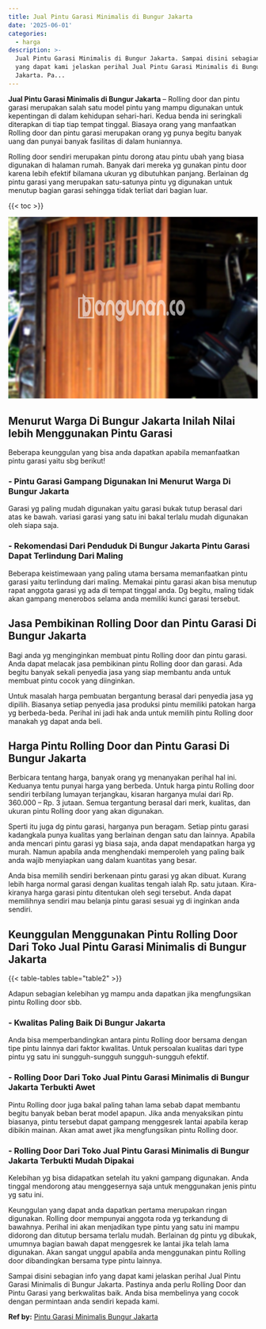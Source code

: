 ```yaml
---
title: Jual Pintu Garasi Minimalis di Bungur Jakarta
date: '2025-06-01'
categories:
  - harga
description: >-
  Jual Pintu Garasi Minimalis di Bungur Jakarta. Sampai disini sebagian info
  yang dapat kami jelaskan perihal Jual Pintu Garasi Minimalis di Bungur
  Jakarta. Pa...
---
```


**Jual Pintu Garasi Minimalis di Bungur Jakarta** – Rolling door dan pintu garasi merupakan salah satu model pintu yang mampu digunakan untuk kepentingan di dalam kehidupan sehari-hari. Kedua benda ini seringkali diterapkan di tiap tiap tempat tinggal. Biasaya orang yang manfaatkan Rolling door dan pintu garasi merupakan orang yg punya begitu banyak uang dan punyai banyak fasilitas di dalam huniannya.

Rolling door sendiri merupakan pintu dorong atau pintu ubah yang biasa digunakan di halaman rumah. Banyak dari mereka yg gunakan pintu door karena lebih efektif bilamana ukuran yg dibutuhkan panjang. Berlainan dg pintu garasi yang merupakan satu-satunya pintu yg digunakan untuk menutup bagian garasi sehingga tidak terliat dari bagian luar.

{{< toc >}}

![Jual Pintu Garasi Minimalis di Bungur Jakarta](/images/pintu-garasi-39.png)

## Menurut Warga Di Bungur Jakarta Inilah Nilai lebih Menggunakan Pintu Garasi

Beberapa keunggulan yang bisa anda dapatkan apabila memanfaatkan pintu garasi yaitu sbg berikut!

### \- Pintu Garasi Gampang Digunakan Ini Menurut Warga Di Bungur Jakarta

Garasi yg paling mudah digunakan yaitu garasi bukak tutup berasal dari atas ke bawah. variasi garasi yang satu ini bakal terlalu mudah digunakan oleh siapa saja.

### \- Rekomendasi Dari Penduduk Di Bungur Jakarta Pintu Garasi Dapat Terlindung Dari Maling

Beberapa keistimewaan yang paling utama bersama memanfaatkan pintu garasi yaitu terlindung dari maling. Memakai pintu garasi akan bisa menutup rapat anggota garasi yg ada di tempat tinggal anda. Dg begitu, maling tidak akan gampang menerobos selama anda memiliki kunci garasi tersebut.

## Jasa Pembikinan Rolling Door dan Pintu Garasi Di Bungur Jakarta

Bagi anda yg menginginkan membuat pintu Rolling door dan pintu garasi. Anda dapat melacak jasa pembikinan pintu Rolling door dan garasi. Ada begitu banyak sekali penyedia jasa yang siap membantu anda untuk membuat pintu cocok yang diinginkan.

Untuk masalah harga pembuatan bergantung berasal dari penyedia jasa yg dipilih. Biasanya setiap penyedia jasa produksi pintu memiliki patokan harga yg berbeda-beda. Perihal ini jadi hak anda untuk memilih pintu Rolling door manakah yg dapat anda beli.

## Harga Pintu Rolling Door dan Pintu Garasi Di Bungur Jakarta

Berbicara tentang harga, banyak orang yg menanyakan perihal hal ini. Keduanya tentu punyai harga yang berbeda. Untuk harga pintu Rolling door sendiri terbilang lumayan terjangkau, kisaran harganya mulai dari Rp. 360.000 – Rp. 3 jutaan. Semua tergantung berasal dari merk, kualitas, dan ukuran pintu Rolling door yang akan digunakan.

Sperti itu juga dg pintu garasi, harganya pun beragam. Setiap pintu garasi kadangkala punya kualitas yang berlainan dengan satu dan lainnya. Apabila anda mencari pintu garasi yg biasa saja, anda dapat mendapatkan harga yg murah. Namun apabila anda menghendaki memperoleh yang paling baik anda wajib menyiapkan uang dalam kuantitas yang besar.

Anda bisa memilih sendiri berkenaan pintu garasi yg akan dibuat. Kurang lebih harga normal garasi dengan kualitas tengah ialah Rp. satu jutaan. Kira-kiranya harga garasi pintu ditentukan oleh segi tersebut. Anda dapat memilihnya sendiri mau belanja pintu garasi sesuai yg di inginkan anda sendiri.

## Keunggulan Menggunakan Pintu Rolling Door Dari Toko Jual Pintu Garasi Minimalis di Bungur Jakarta

{{< table-tables table="table2" >}}

Adapun sebagian kelebihan yg mampu anda dapatkan jika mengfungsikan pintu Rolling door sbb.

### \- Kwalitas Paling Baik Di Bungur Jakarta

Anda bisa memperbandingkan antara pintu Rolling door bersama dengan tipe pintu lainnya dari faktor kwalitas. Untuk persoalan kualitas dari type pintu yg satu ini sungguh-sungguh sungguh-sungguh efektif.

### \- Rolling Door Dari Toko Jual Pintu Garasi Minimalis di Bungur Jakarta Terbukti Awet

Pintu Rolling door juga bakal paling tahan lama sebab dapat membantu begitu banyak beban berat model apapun. Jika anda menyaksikan pintu biasanya, pintu tersebut dapat gampang menggesrek lantai apabila kerap dibikin mainan. Akan amat awet jika mengfungsikan pintu Rolling door.

### \- Rolling Door Dari Toko Jual Pintu Garasi Minimalis di Bungur Jakarta Terbukti Mudah Dipakai

Kelebihan yg bisa didapatkan setelah itu yakni gampang digunakan. Anda tinggal mendorong atau menggesernya saja untuk menggunakan jenis pintu yg satu ini.

Keunggulan yang dapat anda dapatkan pertama merupakan ringan digunakan. Rolling door mempunyai anggota roda yg terkandung di bawahnya. Perihal ini akan menjadikan type pintu yang satu ini mampu didorong dan ditutup bersama terlalu mudah. Berlainan dg pintu yg dibukak, umumnya bagian bawah dapat menggesrek ke lantai jika telah lama digunakan. Akan sangat unggul apabila anda menggunakan pintu Rolling door dibandingkan bersama type pintu lainnya.

Sampai disini sebagian info yang dapat kami jelaskan perihal Jual Pintu Garasi Minimalis di Bungur Jakarta. Pastinya anda perlu Rolling Door dan Pintu Garasi yang berkwalitas baik. Anda bisa membelinya yang cocok dengan permintaan anda sendiri kepada kami.

**Ref by:** [Pintu Garasi Minimalis Bungur Jakarta](https://id.wikipedia.org/wiki/Pintu)
